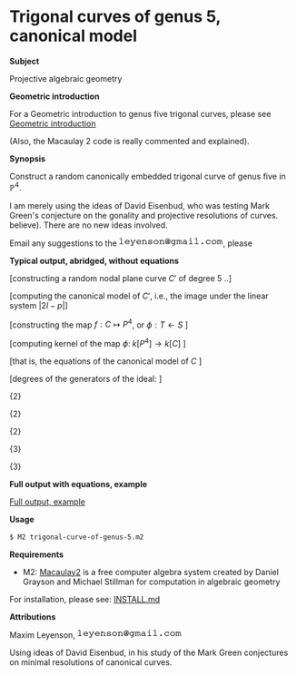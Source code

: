 # Trigonal curves of genus 5, canonical model


**Subject**

Projective algebraic geometry

**Geometric introduction**

For a Geometric introduction to genus five trigonal curves, please see
[Geometric introduction](Geometric-introduction.md)

(Also, the Macaulay 2 code is really commented and explained).

**Synopsis**

Construct a random canonically embedded trigonal curve of genus five in $`\mathbb{P}^4`$.

I am merely using the ideas of David Eisenbud, who was testing Mark
Green's conjecture on the gonality and projective resolutions of curves.
believe). There are no new ideas involved.  

Email any suggestions to the ![email address](images/email-address-image.resample-100.gif), please

**Typical output, abridged, without equations**

 [constructing a random nodal plane curve $`C'`$ of degree 5 ..]

 [computing the canonical model of $`C'`$, i.e., the image under the linear system $`|2l - p|`$]

 [constructing the map $`f: C \mapsto P^4`$, or $`\phi:  T \leftarrow S`$ ] 

 [computing kernel of the map  $`\phi: \;  k[P^4] \rightarrow k[C]`$ ] 

 [that is, the equations of the canonical model of $`C`$ ] 

 [degrees of the generators of the ideal: ]

{2}

{2}

{2}

{3}

{3}

**Full output with equations, example**

 [Full output, example](output-example.txt)

**Usage**

```bash
$ M2 trigonal-curve-of-genus-5.m2
```

**Requirements**

   * M2:  [Macaulay2](https://en.wikipedia.org/wiki/Macaulay2) is a free computer algebra system created by Daniel Grayson 
and Michael Stillman for computation in algebraic geometry


For installation, please see: [INSTALL.md](INSTALL.md)


**Attributions**

Maxim Leyenson, ![email address](images/email-address-image.resample-100.gif)

Using ideas of David Eisenbud, in his study of the Mark Green conjectures on minimal resolutions of canonical curves.



